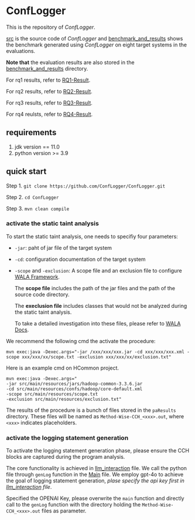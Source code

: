 # ConfLogger
This is the repository of *ConfLogger*.

[src](src/) is the source code of *ConfLogger* and [benchmark_and_results](benchmark_and_results/) shows the benchmark generated using *ConfLogger* on eight target systems in the evaluations.

**Note that** the evaluation results are also stored in the [benchmark_and_results](benchmark_and_results/) directory.

For rq1 results, refer to [RQ1-Result](benchmark_and_results/RQ1-subBenchmark1andResults/).

For rq2 results, refer to [RQ2-Result](benchmark_and_results/RQ2-subBenchmark2/).

For rq3 results, refer to [RQ3-Result](benchmark_and_results/RQ3/).

For rq4 reulsts, refer to [RQ4-Result](benchmark_and_results/RQ4/).

## requirements
1. jdk version == 11.0
2. python version >= 3.9

## quick start 
Step 1. `git clone https://github.com/ConfLogger/ConfLogger.git`

Step 2. `cd ConfLogger`

Step 3. `mvn clean compile`
### activate the static taint analysis 
To start the static taint analysis, one needs to specifiy four parameters:
- `-jar`: paht of jar file of the target system
- `-cd`: configuration documentation of the target system
- `-scope` and `-exclusion`: A scope file and an exclusion file to configure [WALA Framework](https://github.com/wala/WALA).

    The **scope file** includes the path of the jar files and the path of the source code directory.
    
    The **execlusion file** includes classes that would not be analyzed during the static taint analysis.

    To take a detailed investigation into these files, please refer to [WALA Docs](https://github.com/wala/WALA/wiki/Analysis-Scope).

We recommend the following cmd the activate the procedure:

    mvn exec:java -Dexec.args="-jar /xxx/xxx/xxx.jar -cd xxx/xxx/xxx.xml -scope xxx/xxx/xx/scope.txt -exclusion xxx/xxx/xx/exclusion.txt"

Here is an example cmd on HCommon project. 

    mvn exec:java -Dexec.args="
    -jar src/main/resources/jars/hadoop-common-3.3.6.jar 
    -cd src/main/resources/confs/hadoop/core-default.xml 
    -scope src/main/resources/scope.txt 
    -exclusion src/main/resources/exclusion.txt"

The results of the procedure is a bunch of files stored in the `paResults` directory. 
These files will be named as `Method-Wise-CCH_<xxx>.out`, where `<xxx>` indicates placeholders.

### activate the logging statement generation
To activate the logging statement generation phase, please ensure the CCH blocks are captured during the program analysis.

The core functionality is achieved in [llm_interaction](PythonCode/llm_interatction.py) file. 
We call the python file through `genLog` function in the [Main](src/main/java/org/example/Main.java) file. 
We employ gpt-4o to achieve the goal of logging statement generation, *plase specify the api key first in [llm_interaction](PythonCode/llm_interatction.py) file*. 

Specified the OPENAI Key, please overwrite the `main` function and directly call to the `genLog` function with the directory holding the `Method-Wise-CCH_<xxx>.out` files as parameter.
